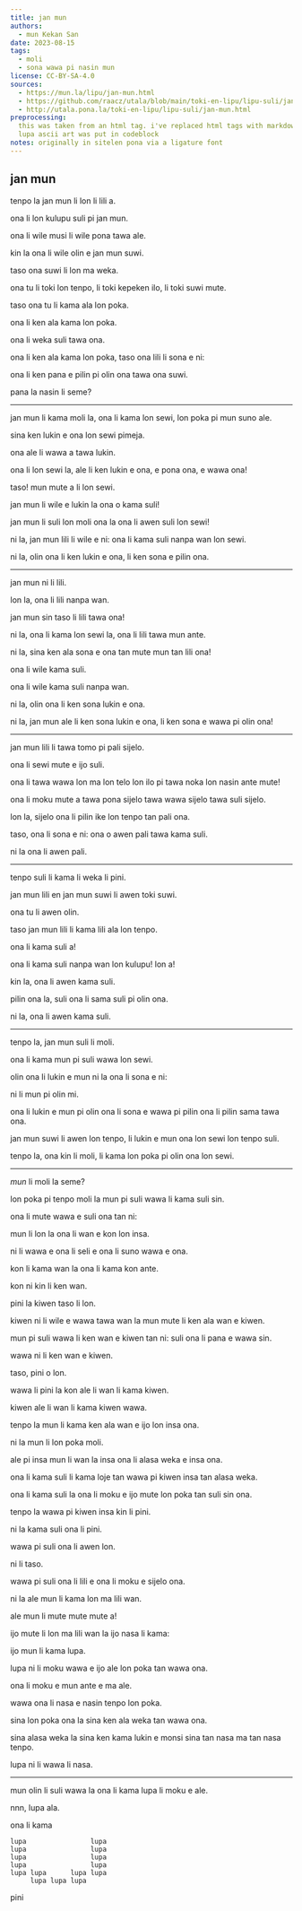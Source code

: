 ```yaml
---
title: jan mun
authors:
  - mun Kekan San
date: 2023-08-15
tags:
  - moli
  - sona wawa pi nasin mun
license: CC-BY-SA-4.0
sources:
  - https://mun.la/lipu/jan-mun.html
  - https://github.com/raacz/utala/blob/main/toki-en-lipu/lipu-suli/jan-mun.md
  - http://utala.pona.la/toki-en-lipu/lipu-suli/jan-mun.html
preprocessing:
  this was taken from an html tag. i've replaced html tags with markdown.
  lupa ascii art was put in codeblock
notes: originally in sitelen pona via a ligature font
---
```


## jan mun

tenpo la jan mun li lon li lili a.

ona li lon kulupu suli pi jan mun.

ona li wile musi li wile pona tawa ale.

kin la ona li wile olin e jan mun suwi.

taso ona suwi li lon ma weka.

ona tu li toki lon tenpo, li toki kepeken ilo, li toki suwi mute.

taso ona tu li kama ala lon poka.

ona li ken ala kama lon poka.

ona li weka suli tawa ona.

ona li ken ala kama lon poka, taso ona lili li sona e ni:

ona li ken pana e pilin pi olin ona tawa ona suwi.

pana la nasin li seme?

***

jan mun li kama moli la, ona li kama lon sewi, lon poka pi mun suno ale.

sina ken lukin e ona lon sewi pimeja.

ona ale li wawa a tawa lukin.

ona li lon sewi la, ale li ken lukin e ona, e pona ona, e wawa ona!

taso! mun mute a li lon sewi.

jan mun li wile e lukin la ona o kama suli!

jan mun li suli lon moli ona la ona li awen suli lon sewi!

ni la, jan mun lili li wile e ni: ona li kama suli nanpa wan lon sewi.

ni la, olin ona li ken lukin e ona, li ken sona e pilin ona.

***

jan mun ni li lili.

lon la, ona li lili nanpa wan.

jan mun sin taso li lili tawa ona!

ni la, ona li kama lon sewi la, ona li lili tawa mun ante.

ni la, sina ken ala sona e ona tan mute mun tan lili ona!

ona li wile kama suli.

ona li wile kama suli nanpa wan.

ni la, olin ona li ken sona lukin e ona.

ni la, jan mun ale li ken sona lukin e ona, li ken sona e wawa pi olin ona!

***

jan mun lili li tawa tomo pi pali sijelo.

ona li sewi mute e ijo suli.

ona li tawa wawa lon ma lon telo lon ilo pi tawa noka lon nasin ante mute!

ona li moku mute a tawa pona sijelo tawa wawa sijelo tawa suli sijelo.

lon la, sijelo ona li pilin ike lon tenpo tan pali ona.

taso, ona li sona e ni: ona o awen pali tawa kama suli.

ni la ona li awen pali.

***

tenpo suli li kama li weka li pini.

jan mun lili en jan mun suwi li awen toki suwi.

ona tu li awen olin.

taso jan mun lili li kama lili ala lon tenpo.

ona li kama suli a!

ona li kama suli nanpa wan lon kulupu! lon a!

kin la, ona li awen kama suli.

pilin ona la, suli ona li sama suli pi olin ona.

ni la, ona li awen kama suli.

***

tenpo la, jan mun suli li moli.

ona li kama mun pi suli wawa lon sewi.

olin ona li lukin e mun ni la ona li sona e ni:

ni li mun pi olin mi.

ona li lukin e mun pi olin ona li sona e wawa pi pilin ona li pilin sama tawa ona.

jan mun suwi li awen lon tenpo, li lukin e mun ona lon sewi lon tenpo suli.

tenpo la, ona kin li moli, li kama lon poka pi olin ona lon sewi.

***

*mun* li moli la seme?

lon poka pi tenpo moli la mun pi suli wawa li kama suli sin.

ona li mute wawa e suli ona tan ni:

mun li lon la ona li wan e kon lon insa.

ni li wawa e ona li seli e ona li suno wawa e ona.

kon li kama wan la ona li kama kon ante.

kon ni kin li ken wan.

pini la kiwen taso li lon.

kiwen ni li wile e wawa tawa wan la mun mute li ken ala wan e kiwen.

mun pi suli wawa li ken wan e kiwen tan ni: suli ona li pana e wawa sin.

wawa ni li ken wan e kiwen.

taso, pini o lon.

wawa li pini la kon ale li wan li kama kiwen.

kiwen ale li wan li kama kiwen wawa.

tenpo la mun li kama ken ala wan e ijo lon insa ona.

ni la mun li lon poka moli.

ale pi insa mun li wan la insa ona li alasa weka e insa ona.

ona li kama suli li kama loje tan wawa pi kiwen insa tan alasa weka.

ona li kama suli la ona li moku e ijo mute lon poka tan suli sin ona.

tenpo la wawa pi kiwen insa kin li pini.

ni la kama suli ona li pini.

wawa pi suli ona li awen lon.

ni li taso.

wawa pi suli ona li lili e ona li moku e sijelo ona.

ni la ale mun li kama lon ma lili wan.

ale mun li mute mute mute a!

ijo mute li lon ma lili wan la ijo nasa li kama:

ijo mun li kama lupa.

lupa ni li moku wawa e ijo ale lon poka tan wawa ona.

ona li moku e mun ante e ma ale.

wawa ona li nasa e nasin tenpo lon poka.

sina lon poka ona la sina ken ala weka tan wawa ona.

sina alasa weka la sina ken kama lukin e monsi sina tan nasa ma tan nasa tenpo.

lupa ni li wawa li nasa.

***

mun olin li suli wawa la ona li kama lupa li moku e ale.

nnn, lupa ala.

ona li kama

```
lupa                lupa
lupa                lupa
lupa                lupa
lupa                lupa
lupa lupa      lupa lupa
     lupa lupa lupa
```

pini